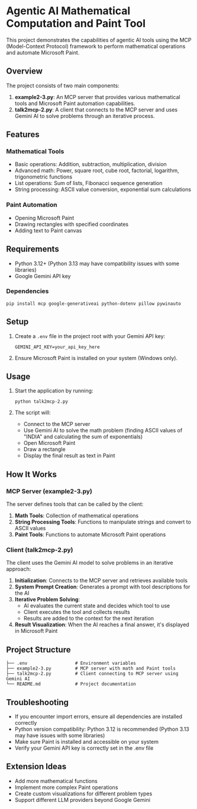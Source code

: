# Agentic AI Mathematical Computation and Paint Tool

This project demonstrates the capabilities of agentic AI tools using the MCP (Model-Context Protocol) framework to perform mathematical operations and automate Microsoft Paint.

## Overview

The project consists of two main components:

1. **example2-3.py**: An MCP server that provides various mathematical tools and Microsoft Paint automation capabilities.
2. **talk2mcp-2.py**: A client that connects to the MCP server and uses Gemini AI to solve problems through an iterative process.

## Features

### Mathematical Tools
- Basic operations: Addition, subtraction, multiplication, division
- Advanced math: Power, square root, cube root, factorial, logarithm, trigonometric functions
- List operations: Sum of lists, Fibonacci sequence generation
- String processing: ASCII value conversion, exponential sum calculations

### Paint Automation
- Opening Microsoft Paint
- Drawing rectangles with specified coordinates
- Adding text to Paint canvas

## Requirements

- Python 3.12+ (Python 3.13 may have compatibility issues with some libraries)
- Google Gemini API key

### Dependencies

```
pip install mcp google-generativeai python-dotenv pillow pywinauto
```

## Setup

1. Create a `.env` file in the project root with your Gemini API key:
   ```
   GEMINI_API_KEY=your_api_key_here
   ```

2. Ensure Microsoft Paint is installed on your system (Windows only).

## Usage

1. Start the application by running:
   ```
   python talk2mcp-2.py
   ```

2. The script will:
   - Connect to the MCP server
   - Use Gemini AI to solve the math problem (finding ASCII values of "INDIA" and calculating the sum of exponentials)
   - Open Microsoft Paint
   - Draw a rectangle
   - Display the final result as text in Paint

## How It Works

### MCP Server (example2-3.py)

The server defines tools that can be called by the client:

1. **Math Tools**: Collection of mathematical operations
2. **String Processing Tools**: Functions to manipulate strings and convert to ASCII values
3. **Paint Tools**: Functions to automate Microsoft Paint operations

### Client (talk2mcp-2.py)

The client uses the Gemini AI model to solve problems in an iterative approach:

1. **Initialization**: Connects to the MCP server and retrieves available tools
2. **System Prompt Creation**: Generates a prompt with tool descriptions for the AI
3. **Iterative Problem Solving**:
   - AI evaluates the current state and decides which tool to use
   - Client executes the tool and collects results
   - Results are added to the context for the next iteration
4. **Result Visualization**: When the AI reaches a final answer, it's displayed in Microsoft Paint

## Project Structure

```
├── .env                  # Environment variables
├── example2-3.py         # MCP server with math and Paint tools
├── talk2mcp-2.py         # Client connecting to MCP server using Gemini AI
└── README.md             # Project documentation
```

## Troubleshooting

- If you encounter import errors, ensure all dependencies are installed correctly
- Python version compatibility: Python 3.12 is recommended (Python 3.13 may have issues with some libraries)
- Make sure Paint is installed and accessible on your system
- Verify your Gemini API key is correctly set in the .env file

## Extension Ideas

- Add more mathematical functions
- Implement more complex Paint operations
- Create custom visualizations for different problem types
- Support different LLM providers beyond Google Gemini
